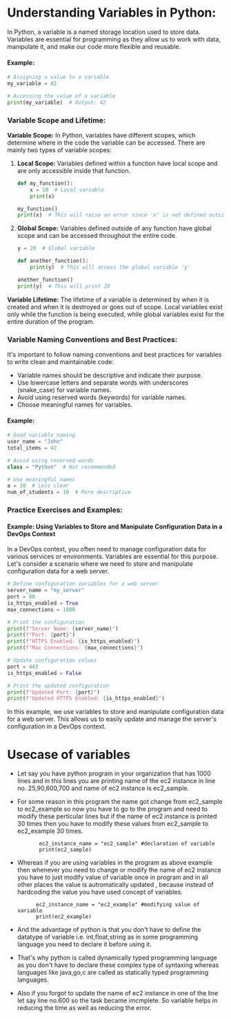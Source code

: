 # Understanding Variables in Python:

In Python, a variable is a named storage location used to store data. Variables are essential for programming as they allow us to work with data, manipulate it, and make our code more flexible and reusable. 

#### Example:

```python
# Assigning a value to a variable
my_variable = 42

# Accessing the value of a variable
print(my_variable)  # Output: 42
```

### Variable Scope and Lifetime:

**Variable Scope:** In Python, variables have different scopes, which determine where in the code the variable can be accessed. There are mainly two types of variable scopes:

1. **Local Scope:** Variables defined within a function have local scope and are only accessible inside that function.
   
   ```python
   def my_function():
       x = 10  # Local variable
       print(x)
   
   my_function()
   print(x)  # This will raise an error since 'x' is not defined outside the function.
   ```

2. **Global Scope:** Variables defined outside of any function have global scope and can be accessed throughout the entire code.

   ```python
   y = 20  # Global variable

   def another_function():
       print(y)  # This will access the global variable 'y'

   another_function()
   print(y)  # This will print 20
   ```

**Variable Lifetime:** The lifetime of a variable is determined by when it is created and when it is destroyed or goes out of scope. Local variables exist only while the function is being executed, while global variables exist for the entire duration of the program.

### Variable Naming Conventions and Best Practices:

It's important to follow naming conventions and best practices for variables to write clean and maintainable code:

- Variable names should be descriptive and indicate their purpose.
- Use lowercase letters and separate words with underscores (snake_case) for variable names.
- Avoid using reserved words (keywords) for variable names.
- Choose meaningful names for variables.

#### Example:

```python
# Good variable naming
user_name = "John"
total_items = 42

# Avoid using reserved words
class = "Python"  # Not recommended

# Use meaningful names
a = 10  # Less clear
num_of_students = 10  # More descriptive
```

### Practice Exercises and Examples:

#### Example: Using Variables to Store and Manipulate Configuration Data in a DevOps Context

In a DevOps context, you often need to manage configuration data for various services or environments. Variables are essential for this purpose. Let's consider a scenario where we need to store and manipulate configuration data for a web server.

```python
# Define configuration variables for a web server
server_name = "my_server"
port = 80
is_https_enabled = True
max_connections = 1000

# Print the configuration
print(f"Server Name: {server_name}")
print(f"Port: {port}")
print(f"HTTPS Enabled: {is_https_enabled}")
print(f"Max Connections: {max_connections}")

# Update configuration values
port = 443
is_https_enabled = False

# Print the updated configuration
print(f"Updated Port: {port}")
print(f"Updated HTTPS Enabled: {is_https_enabled}")
```

In this example, we use variables to store and manipulate configuration data for a web server. This allows us to easily update and manage the server's configuration in a DevOps context.

# Usecase of variables
- Let say you have python program in your organization that has 1000 lines and in this lines you are printing name of the ec2 instance in line no. 25,90,600,700 and name of ec2 instance is ec2_sample.
- For some reason in this program the name got change from ec2_sample to ec2_example so now you have to go to the program and need to modify these perticular lines but if the name of ec2 instance is printed 30 times then you have to modify these values from ec2_sample to ec2_example 30 times.

             ec2_instance_name = "ec2_sample" #declaration of variable
             print(ec2_sample)
             
- Whereas if you are using variables in the program as above example then whenever you need to change or modify the name of ec2 instance you have to just modify value of variable once in program and in all other places the value is autromatically updated , because instead of hardcoding the value you have used concept of variables.

            ec2_instance_name = "ec2_example" #modifying value of variable
            print(ec2_example)

- And the advantage of python is that you don't have to define the datatype of variable i.e. int,float,string as in some programming language you need to declare it before using it.
- That's why python is called dynamically typed programming language as you don't have to declare these complex type of syntaxing whereas languages like java,go,c are called as statically typed programming languages.

- Also if you forgot to update the name of ec2 instance in one of the line let say line no.600 so the task became imcmplete. So variable helps in reducing the time as well as reducing the error.

